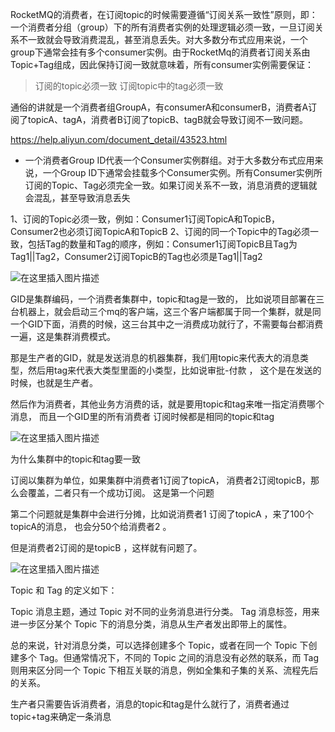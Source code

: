 

RocketMQ的消费者，在订阅topic的时候需要遵循“订阅关系一致性”原则，即：一个消费者分组（group）下的所有消费者实例的处理逻辑必须一致，一旦订阅关系不一致就会导致消费混乱，甚至消息丢失。对大多数分布式应用来说，一个group下通常会挂有多个consumer实例。由于RocketMq的消费者订阅关系由Topic+Tag组成，因此保持订阅一致就意味着，所有consumer实例需要保证：



> 订阅的topic必须一致
> 订阅topic中的tag必须一致

通俗的讲就是一个消费者组GroupA，有consumerA和consumerB，消费者A订阅了topicA、tagA，消费者B订阅了topicB、tagB就会导致订阅不一致问题。



https://help.aliyun.com/document_detail/43523.html







- 一个消费者Group ID代表一个Consumer实例群组。对于大多数分布式应用来说，一个Group ID下通常会挂载多个Consumer实例。所有Consumer实例所订阅的Topic、Tag必须完全一致。如果订阅关系不一致，消息消费的逻辑就会混乱，甚至导致消息丢失



1、订阅的Topic必须一致，例如：Consumer1订阅TopicA和TopicB，Consumer2也必须订阅TopicA和TopicB
2、订阅的同一个Topic中的Tag必须一致，包括Tag的数量和Tag的顺序，例如：Consumer1订阅TopicB且Tag为Tag1||Tag2，Consumer2订阅TopicB的Tag也必须是Tag1||Tag2

![在这里插入图片描述](https://xue-online.oss-cn-hangzhou.aliyuncs.com/uPic/20220819/1660891367_mSleVi.png)

GID是集群编码，一个消费者集群中，topic和tag是一致的，
比如说项目部署在三台机器上，就会启动三个mq的客户端，这三个客户端都属于同一个集群，就是同一个GID下面，消费的时候，这三台其中之一消费成功就行了，不需要每台都消费一遍，这是集群消费模式。

那是生产者的GID，就是发送消息的机器集群，我们用topic来代表大的消息类型，然后用tag来代表大类型里面的小类型，比如说审批-付款 ， 这个是在发送的时候，也就是生产者。

然后作为消费者，其他业务方消费的话，就是要用topic和tag来唯一指定消费哪个消息， 而且一个GID里的所有消费者 订阅时候都是相同的topic和tag





![在这里插入图片描述](https://xue-online.oss-cn-hangzhou.aliyuncs.com/uPic/20220819/1660899941_L7Qkex.png)





为什么集群中的topic和tag要一致

订阅以集群为单位，如果集群中消费者1订阅了topicA， 消费者2订阅topicB，那么会覆盖，二者只有一个成功订阅。 这是第一个问题

第二个问题就是集群中会进行分摊，比如说消费者1 订阅了topicA ，来了100个topicA的消息， 也会分50个给消费者2 。

但是消费者2订阅的是topicB ，这样就有问题了。

![在这里插入图片描述](https://xue-online.oss-cn-hangzhou.aliyuncs.com/uPic/20220819/1660900020_18maSa.png)



Topic 和 Tag 的定义如下：

Topic
消息主题，通过 Topic 对不同的业务消息进行分类。
Tag
消息标签，用来进一步区分某个 Topic 下的消息分类，消息从生产者发出即带上的属性。

总的来说，针对消息分类，可以选择创建多个 Topic，或者在同一个 Topic 下创建多个 Tag。但通常情况下，不同的 Topic 之间的消息没有必然的联系，而 Tag 则用来区分同一个 Topic 下相互关联的消息，例如全集和子集的关系、流程先后的关系。



生产者只需要告诉消费者，消息的topic和tag是什么就行了，消费者通过topic+tag来确定一条消息













